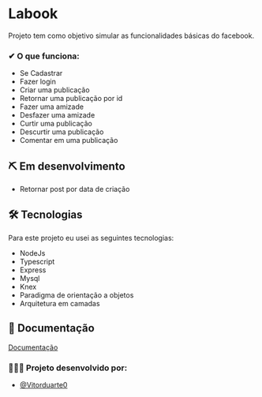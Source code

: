 # Labook

Projeto tem como objetivo simular as funcionalidades básicas do facebook.

### ✔ O que funciona:
- Se Cadastrar
- Fazer login
- Criar uma publicação
- Retornar uma publicação por id
- Fazer uma amizade
- Desfazer uma amizade
- Curtir uma publicação
- Descurtir uma publicação
- Comentar em uma publicação

## ⛏️ Em desenvolvimento
- Retornar post por data de criação



## 🛠 Tecnologias

Para este projeto eu usei as seguintes tecnologias:

- NodeJs
- Typescript
- Express
- Mysql
- Knex
- Paradigma de orientação a objetos
- Arquitetura em camadas






## 📃 Documentação

[Documentação](https://web.postman.co/documentation/19296508-ca00f6d5-a4ee-421b-99c4-d128d0fb53f3/publish?workspaceId=9350f66f-2f99-46ce-8aaf-001cb2c2153c)


### 👩‍💻👨‍ Projeto desenvolvido por:

- [@Vitorduarte0](https://github.com/Vitorduarte0)

